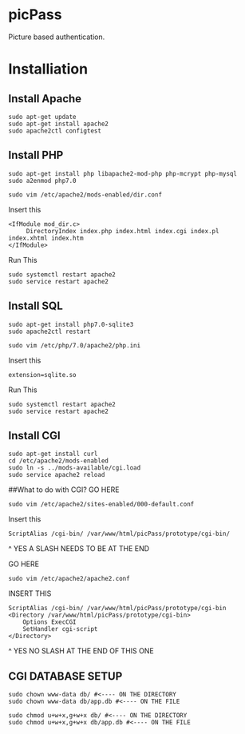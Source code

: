 # picPass
Picture based authentication.
# Installiation 

## Install Apache

<!--YOU MAY NOT NEED TO DO THIS STEP-->

<!--TRY RUNNING LOCALHOST FIRST SEE WHAT COMES UP-->

    sudo apt-get update
    sudo apt-get install apache2
    sudo apache2ctl configtest


## Install PHP

    sudo apt-get install php libapache2-mod-php php-mcrypt php-mysql
    sudo a2enmod php7.0

    sudo vim /etc/apache2/mods-enabled/dir.conf

Insert this

    <IfModule mod_dir.c>
         DirectoryIndex index.php index.html index.cgi index.pl index.xhtml index.htm
    </IfModule>
Run This

    sudo systemctl restart apache2
    sudo service restart apache2

<!--- RUN IT, MAKE SURE PHP WORKS-->


## Install SQL

    sudo apt-get install php7.0-sqlite3
    sudo apache2ctl restart

<!-- THIS MAY NEED TO BE DONE I DON'T KNOW FOR SURE-->

<!--TRY BEFORE MAKING THIS JUMP-->

<!--NOTE IF YOUR DATABASE IS USING CGI, SKIP THIS STEP EVEN IF IT DOESNT WORK FOR LATER-->

    sudo vim /etc/php/7.0/apache2/php.ini
Insert this
    
    extension=sqlite.so

Run This

    sudo systemctl restart apache2
    sudo service restart apache2



## Install CGI

    sudo apt-get install curl
    cd /etc/apache2/mods-enabled
    sudo ln -s ../mods-available/cgi.load
    sudo service apache2 reload



##What to do with CGI?
GO HERE

    sudo vim /etc/apache2/sites-enabled/000-default.conf

Insert this

    ScriptAlias /cgi-bin/ /var/www/html/picPass/prototype/cgi-bin/ 

^ YES A SLASH NEEDS TO BE AT THE END

GO HERE

    sudo vim /etc/apache2/apache2.conf

INSERT THIS

    ScriptAlias /cgi-bin/ /var/www/html/picPass/prototype/cgi-bin 
    <Directory /var/www/html/picPass/prototype/cgi-bin>
        Options ExecCGI
        SetHandler cgi-script
    </Directory>

^ YES NO SLASH AT THE END OF THIS ONE

## CGI DATABASE SETUP
    sudo chown www-data db/ #<---- ON THE DIRECTORY
    sudo chown www-data db/app.db #<---- ON THE FILE

    sudo chmod u+w+x,g+w+x db/ #<---- ON THE DIRECTORY
    sudo chmod u+w+x,g+w+x db/app.db #<---- ON THE FILE



